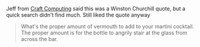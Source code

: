 Jeff from [Craft Computing](https://www.youtube.com/@CraftComputing) said this was a Winston Churchill quote, but a quick search didn't find much. Still liked the quote anyway

> What's the proper amount of vermouth to add to your martini cocktail. The proper amount is for the bottle to angrily stair at the glass from across the bar. 